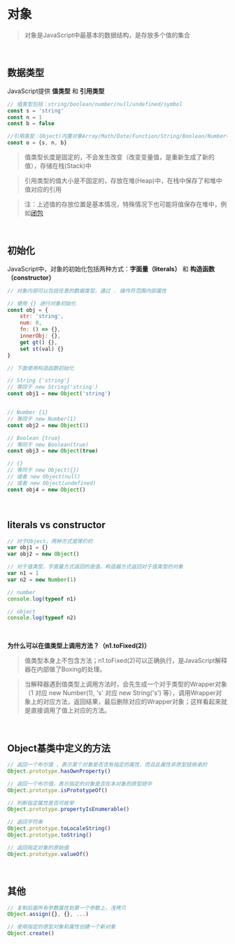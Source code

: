 # 对象
>对象是JavaScript中最基本的数据结构，是存放多个值的集合
<br/>

## 数据类型
JavaScript提供 **值类型** 和 **引用类型**

```js
// 值类型包括：string/boolean/number/null/undefined/symbol
const s = 'string'
const n = 1
const b = false

//引用类型：Object(内置对象Array/Math/Date/Function/String/Boolean/Number等都继承基类Object)
const o = {s, n, b}
```
>值类型长度是固定的，不会发生改变（改变变量值，是重新生成了新的值），存储在栈(Stack)中

>引用类型的值大小是不固定的，存放在堆(Heap)中，在栈中保存了和堆中值对应的引用

>注：上述值的存放位置是基本情况，特殊情况下也可能将值保存在堆中，例如[闭包](https://github.com/stoneqq11/think-in-js/blob/master/%E9%97%AD%E5%8C%85.md)
<br/>

## 初始化
JavaScript中，对象的初始化包括两种方式：**字面量（literals）** 和 **构造函数（constructor）**

```js
// 对象内部可以包括任意的数据类型，通过 . 操作符范围内部属性

// 使用 {} 进行对象初始化
const obj = {
    str: 'string',
    num: 0,
    fn: () => {},
    innerObj: {},
    get gt() {},
    set st(val) {}
}

// 下面使用构造函数初始化

// String {'string'}
// 等同于 new String('string')
const obj1 = new Object('string')


// Number {1}
// 等同于 new Number(1)
const obj2 = new Object(1)

// Boolean {true}
// 等同于 new Boolean(true)
const obj3 = new Object(true)

// {}
// 等同于 new Object({})
// 或者 new Object(null)
// 或者 new Object(undefined)
const obj4 = new Object()
```
<br/>

## literals vs constructor
```js
// 对于Object，两种方式是等价的
var obj1 = {}
var obj2 = new Object()

// 对于值类型，字面量方式返回的是值，构造器方式返回对于值类型的对象
var n1 = 1
var n2 = new Number(1)

// number
console.log(typeof n1)

// object
console.log(typeof n2)
```
<br/>

**为什么可以在值类型上调用方法？（n1.toFixed(2)）**
>值类型本身上不包含方法；n1.toFixed(2)可以正确执行，是JavaScript解释器在内部做了Boxing的处理。

>当解释器遇到值类型上调用方法时，会先生成一个对于类型的Wrapper对象（1 对应 new Number(1), 's' 对应 new String('s') 等），调用Wrapper对象上的对应方法，返回结果，最后删除对应的Wrapper对象；这样看起来就是直接调用了值上对应的方法。
<br/>

## Object基类中定义的方法
```js
// 返回一个布尔值 ，表示某个对象是否含有指定的属性，而且此属性非原型链继承的
Object.prototype.hasOwnProperty()

// 返回一个布尔值，表示指定的对象是否在本对象的原型链中
Object.prototype.isPrototypeOf()

// 判断指定属性是否可枚举
Object.prototype.propertyIsEnumerable()

// 返回字符串
Object.prototype.toLocaleString()
Object.prototype.toString()

// 返回指定对象的原始值
Object.prototype.valueOf()
```
<br/>

## 其他
```js
// 复制后面所有参数属性到第一个参数上，浅拷贝
Object.assign({}, {}, ...)

// 使用指定的原型对象和属性创建一个新对象
Object.create()
```
